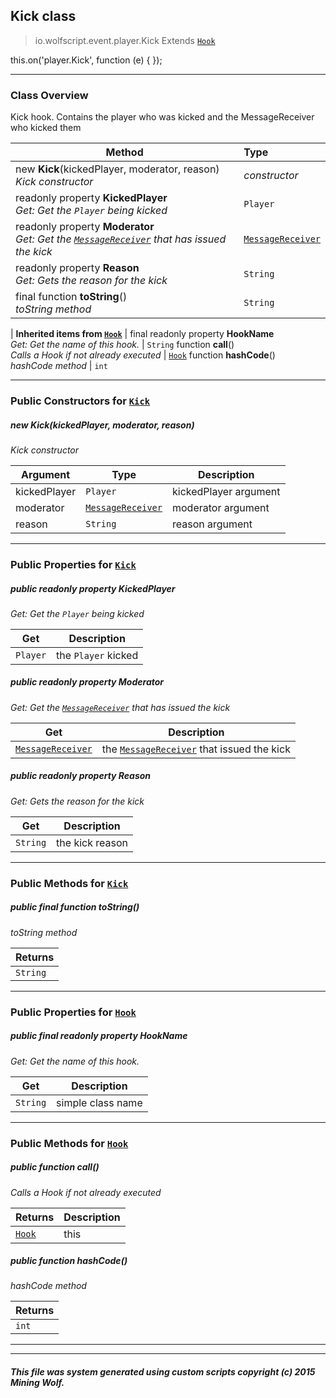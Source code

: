 ## Kick __class__

>io.wolfscript.event.player.Kick
>Extends [`Hook`](../../hook/Hook.md)

this.on('player.Kick', function (e) { });

---

### Class Overview

Kick hook. Contains the player who was kicked and the MessageReceiver who kicked them

Method | Type   
--- | :--- 
new __Kick__(kickedPlayer, moderator, reason) <br> _Kick constructor_ | _constructor_
 readonly property __KickedPlayer__ <br> _Get: Get the `Player` being kicked_ | `Player`
 readonly property __Moderator__ <br> _Get: Get the [`MessageReceiver`](../../chat/MessageReceiver.md) that has issued the kick_ | [`MessageReceiver`](../../chat/MessageReceiver.md)
 readonly property __Reason__ <br> _Get: Gets the reason for the kick_ | `String`
final function __toString__() <br> _toString method_ | `String`
 |
__Inherited items from [`Hook`](../../hook/Hook.md)__ |
final readonly property __HookName__ <br> _Get: Get the name of this hook._ | `String`
 function __call__() <br> _Calls a Hook if not already executed_ | [`Hook`](../../hook/Hook.md)
 function __hashCode__() <br> _hashCode method_ | `int`





---

### Public Constructors for [`Kick`](Kick.md)

##### <a id='kick'></a>new __Kick__(kickedPlayer, moderator, reason) 

_Kick constructor_

Argument | Type | Description  
--- | --- | --- 
kickedPlayer | `Player` | kickedPlayer argument
moderator | [`MessageReceiver`](../../chat/MessageReceiver.md) | moderator argument
reason | `String` | reason argument

---

### Public Properties for [`Kick`](Kick.md)

##### <a id='kickedplayer'></a>public  readonly property __KickedPlayer__

_Get: Get the `Player` being kicked_

Get | Description
--- | --- 
`Player` | the `Player` kicked



##### <a id='moderator'></a>public  readonly property __Moderator__

_Get: Get the [`MessageReceiver`](../../chat/MessageReceiver.md) that has issued the kick_

Get | Description
--- | --- 
[`MessageReceiver`](../../chat/MessageReceiver.md) | the [`MessageReceiver`](../../chat/MessageReceiver.md) that issued the kick



##### <a id='reason'></a>public  readonly property __Reason__

_Get: Gets the reason for the kick_

Get | Description
--- | --- 
`String` | the kick reason



---

### Public Methods for [`Kick`](Kick.md)

##### <a id='tostring'></a>public final function __toString__()

_toString method_

Returns | 
--- | 
`String` |


---

### Public Properties for [`Hook`](../../hook/Hook.md)

##### <a id='hookname'></a>public final readonly property __HookName__

_Get: Get the name of this hook._

Get | Description
--- | --- 
`String` | simple class name



---

### Public Methods for [`Hook`](../../hook/Hook.md)

##### <a id='call'></a>public  function __call__()

_Calls a Hook if not already executed_

Returns | Description
--- | --- 
[`Hook`](../../hook/Hook.md) | this


##### <a id='hashcode'></a>public  function __hashCode__()

_hashCode method_

Returns | 
--- | 
`int` |


---


---


##### This file was system generated using custom scripts copyright (c) 2015 Mining Wolf.
	

